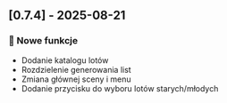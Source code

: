 ## [0.7.4] - 2025-08-21

### 🚀 Nowe funkcje

- Dodanie katalogu lotów
- Rozdzielenie generowania list
- Zmiana głównej sceny i menu
- Dodanie przycisku do wyboru lotów starych/młodych 

